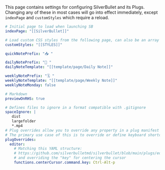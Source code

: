 This page contains settings for configuring SilverBullet and its Plugs. Changing any of these in most cases will go into effect immediately, except `indexPage` and `customStyles` which require a reload.

```yaml
# Initial page to load when launching SB
indexPage: "[[SilverBullet]]"

# Load custom CSS styles from the following page, can also be an array
customStyles: "[[STYLES]]"

quickNotePrefix: "📥 "

dailyNotePrefix: "📅 "
dailyNoteTemplate: "[[template/page/Daily Note]]"

weeklyNotePrefix: "🗓️ "
weeklyNoteTemplate: "[[template/page/Weekly Note]]"
weeklyNoteMonday: false

# Markdown
previewOnRHS: true

# Defines files to ignore in a format compatible with .gitignore
spaceIgnore: |
   dist
   largefolder
   *.mp4
# Plug overrides allow you to override any property in a plug manifest at runtime
# The primary use case of this is to override or define keyboard shortcuts. You can use the . notation, to quickly "dive deep" into the structure
plugOverrides:
  editor:
    # Matching this YAML structure:
    # https://github.com/silverbulletmd/silverbullet/blob/main/plugs/editor/editor.plug.yaml
    # and overriding the "key" for centering the cursor
    functions.centerCursor.command.key: Ctrl-Alt-p
```
